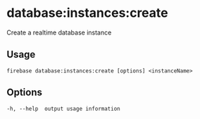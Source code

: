 # database:instances:create

Create a realtime database instance

## Usage
```
firebase database:instances:create [options] <instanceName>
```

## Options
```
-h, --help  output usage information
```
